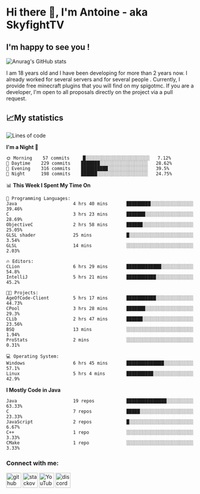 # Hi there 👋, I'm Antoine - aka SkyfightTV
## I'm happy to see you !
![Anurag's GitHub stats](https://github-readme-stats.vercel.app/api?username=SKyfightTV&show_icons=true&theme=dark&count_private=true&)

I am 18 years old and I have been developing for more than 2 years now. I already worked for several servers and for several people . Currently, I provide free minecraft plugins that you will find on my spigotmc.
If you are a developer, I'm open to all proposals directly on the project via a pull request.

## 📈My statistics
<!--START_SECTION:waka-->
![Lines of code](https://img.shields.io/badge/From%20Hello%20World%20I%27ve%20Written-811%20Thousand%20lines%20of%20code-blue)

**I'm a Night 🦉** 

```text
🌞 Morning    57 commits     █░░░░░░░░░░░░░░░░░░░░░░░░   7.12% 
🌆 Daytime    229 commits    ███████░░░░░░░░░░░░░░░░░░   28.62% 
🌃 Evening    316 commits    ██████████░░░░░░░░░░░░░░░   39.5% 
🌙 Night      198 commits    ██████░░░░░░░░░░░░░░░░░░░   24.75%

```


📊 **This Week I Spent My Time On** 

```text
💬 Programming Languages: 
Java                     4 hrs 40 mins       █████████░░░░░░░░░░░░░░░░   39.46% 
C                        3 hrs 23 mins       ███████░░░░░░░░░░░░░░░░░░   28.69% 
ObjectiveC               2 hrs 58 mins       ██████░░░░░░░░░░░░░░░░░░░   25.05% 
GLSL shader              25 mins             █░░░░░░░░░░░░░░░░░░░░░░░░   3.54% 
GLSL                     14 mins             ░░░░░░░░░░░░░░░░░░░░░░░░░   2.03%

🔥 Editors: 
CLion                    6 hrs 29 mins       █████████████░░░░░░░░░░░░   54.8% 
IntelliJ                 5 hrs 21 mins       ███████████░░░░░░░░░░░░░░   45.2%

🐱‍💻 Projects: 
AgeOfCode-Client         5 hrs 17 mins       ███████████░░░░░░░░░░░░░░   44.73% 
CPool                    3 hrs 28 mins       ███████░░░░░░░░░░░░░░░░░░   29.3% 
CLib                     2 hrs 47 mins       ██████░░░░░░░░░░░░░░░░░░░   23.56% 
BSQ                      13 mins             ░░░░░░░░░░░░░░░░░░░░░░░░░   1.94% 
ProStats                 2 mins              ░░░░░░░░░░░░░░░░░░░░░░░░░   0.31%

💻 Operating System: 
Windows                  6 hrs 45 mins       ██████████████░░░░░░░░░░░   57.1% 
Linux                    5 hrs 4 mins        ██████████░░░░░░░░░░░░░░░   42.9%

```

**I Mostly Code in Java** 

```text
Java                     19 repos            ███████████████░░░░░░░░░░   63.33% 
C                        7 repos             █████░░░░░░░░░░░░░░░░░░░░   23.33% 
JavaScript               2 repos             █░░░░░░░░░░░░░░░░░░░░░░░░   6.67% 
C++                      1 repo              ░░░░░░░░░░░░░░░░░░░░░░░░░   3.33% 
CMake                    1 repo              ░░░░░░░░░░░░░░░░░░░░░░░░░   3.33%

```



<!--END_SECTION:waka-->

### Connect with me:

[<img src='https://cdn.jsdelivr.net/npm/simple-icons@3.0.1/icons/github.svg' alt='github' height='40'>](https://github.com/SKyfightTV)  [<img src='https://cdn.jsdelivr.net/npm/simple-icons@3.0.1/icons/stackoverflow.svg' alt='stackoverflow' height='40'>](https://stackoverflow.com/users/16952856)  [<img src='https://cdn.jsdelivr.net/npm/simple-icons@3.0.1/icons/youtube.svg' alt='YouTube' height='40'>](https://www.youtube.com/channel/UCjzzQNjlBr-AZ5j1A8lMMKw)  [<img src='https://cdn.jsdelivr.net/npm/simple-icons@3.0.1/icons/discord.svg' alt='discord' height='40'>](https://discord.gg/u8yzVac)  
